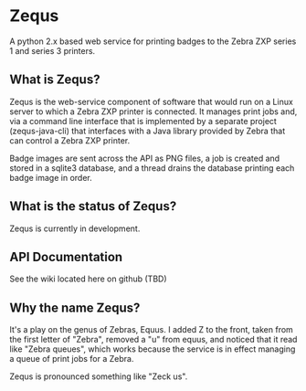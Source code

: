 Zequs
=====

A python 2.x based web service for printing badges to the Zebra ZXP series
1 and series 3 printers.

What is Zequs?
--------------

Zequs is the web-service component of software that would run on a Linux
server to which a Zebra ZXP printer is connected. It manages print jobs
and, via a command line interface that is implemented by a separate 
project (zequs-java-cli) that interfaces with a Java library provided by
Zebra that can control a Zebra ZXP printer.

Badge images are sent across the API as PNG files, a job is created and
stored in a sqlite3 database, and a thread drains the database printing
each badge image in order.

What is the status of Zequs?
----------------------------

Zequs is currently in development.

API Documentation
-----------------

See the wiki located here on github (TBD)

Why the name Zequs?
-------------------

It's a play on the genus of Zebras, Equus. I added Z to the front, taken
from the first letter of "Zebra", removed a "u" from equus, and noticed
that it read like "Zebra queues", which works because the service is in
effect managing a queue of print jobs for a Zebra.

Zequs is pronounced something like "Zeck us".


